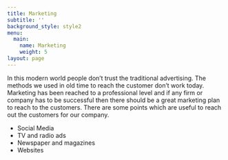 ```yaml
---
title: Marketing
subtitle: ''
background_style: style2
menu:
  main:
    name: Marketing
    weight: 5
layout: page
---
```

In this modern world people don’t trust the traditional advertising. The methods we used in old time to reach the customer don’t work today. Marketing has been reached to a professional level and if any firm or company has to be successful then there should be a great marketing plan to reach to the customers. There are some points which are useful to reach out the customers for our company.

* Social Media
* TV and radio ads
* Newspaper and magazines
* Websites
